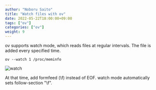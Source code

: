 ```yaml
---
author: "Noboru Saito"
title: "Watch files with ov"
date: 2022-05-22T18:00:00+09:00
tags: ["ov"]
categories: ["ov"]
weight: 9
---
```


ov supports watch mode, which reads files at regular intervals.
The file is added every specified time.

```console
ov --watch 1 /proc/meminfo
```

![watch](/ov/watch.gif)

At that time, add formfeed (\f) instead of EOF.
watch mode automatically sets follow-section "\f".
